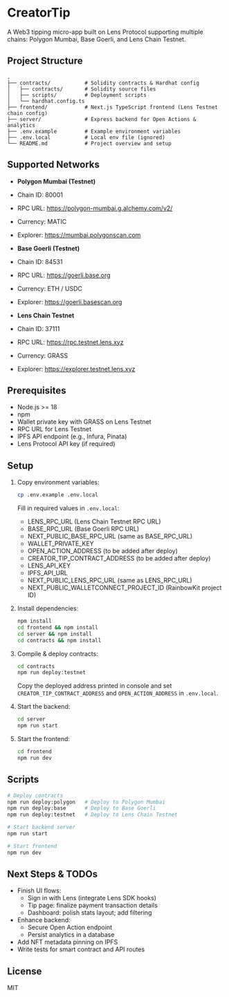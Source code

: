 # CreatorTip

A Web3 tipping micro-app built on Lens Protocol supporting multiple chains: Polygon Mumbai, Base Goerli, and Lens Chain Testnet.

## Project Structure

```
.
├── contracts/           # Solidity contracts & Hardhat config
│   ├── contracts/       # Solidity source files
│   ├── scripts/         # Deployment scripts
│   └── hardhat.config.ts
├── frontend/            # Next.js TypeScript frontend (Lens Testnet chain config)
├── server/              # Express backend for Open Actions & analytics
├── .env.example         # Example environment variables
├── .env.local           # Local env file (ignored)
└── README.md            # Project overview and setup
```

## Supported Networks

- **Polygon Mumbai (Testnet)**
- Chain ID: 80001
- RPC URL: https://polygon-mumbai.g.alchemy.com/v2/
- Currency: MATIC
- Explorer: https://mumbai.polygonscan.com

- **Base Goerli (Testnet)**
- Chain ID: 84531
- RPC URL: https://goerli.base.org
- Currency: ETH / USDC
- Explorer: https://goerli.basescan.org

- **Lens Chain Testnet**
- Chain ID: 37111
- RPC URL: https://rpc.testnet.lens.xyz
- Currency: GRASS
- Explorer: https://explorer.testnet.lens.xyz

## Prerequisites

- Node.js >= 18
- npm
- Wallet private key with GRASS on Lens Testnet
- RPC URL for Lens Testnet
- IPFS API endpoint (e.g., Infura, Pinata)
- Lens Protocol API key (if required)

## Setup

1. Copy environment variables:
   ```bash
   cp .env.example .env.local
   ```
   Fill in required values in `.env.local`:
   - LENS_RPC_URL (Lens Chain Testnet RPC URL)
   - BASE_RPC_URL (Base Goerli RPC URL)
   - NEXT_PUBLIC_BASE_RPC_URL (same as BASE_RPC_URL)
   - WALLET_PRIVATE_KEY
   - OPEN_ACTION_ADDRESS (to be added after deploy)
   - CREATOR_TIP_CONTRACT_ADDRESS (to be added after deploy)
   - LENS_API_KEY
   - IPFS_API_URL
   - NEXT_PUBLIC_LENS_RPC_URL (same as LENS_RPC_URL)
   - NEXT_PUBLIC_WALLETCONNECT_PROJECT_ID (RainbowKit project ID)

2. Install dependencies:
   ```bash
   npm install
   cd frontend && npm install
   cd server && npm install
   cd contracts && npm install
   ```

3. Compile & deploy contracts:
   ```bash
   cd contracts
   npm run deploy:testnet
   ```
   Copy the deployed address printed in console and set `CREATOR_TIP_CONTRACT_ADDRESS` and `OPEN_ACTION_ADDRESS` in `.env.local`.

4. Start the backend:
   ```bash
   cd server
   npm run start
   ```

5. Start the frontend:
   ```bash
   cd frontend
   npm run dev
   ```

## Scripts

```bash
# Deploy contracts
npm run deploy:polygon   # Deploy to Polygon Mumbai
npm run deploy:base      # Deploy to Base Goerli
npm run deploy:testnet   # Deploy to Lens Chain Testnet

# Start backend server
npm run start

# Start frontend
npm run dev
```

## Next Steps & TODOs

- Finish UI flows:
  - Sign in with Lens (integrate Lens SDK hooks)
  - Tip page: finalize payment transaction details
  - Dashboard: polish stats layout; add filtering
- Enhance backend:
  - Secure Open Action endpoint
  - Persist analytics in a database
- Add NFT metadata pinning on IPFS
- Write tests for smart contract and API routes

## License

MIT 